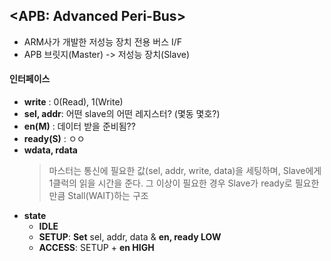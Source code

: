 ## <APB: Advanced Peri-Bus>

- ARM사가 개발한 저성능 장치 전용 버스 I/F
- APB 브릿지(Master) -> 저성능 장치(Slave)

#### 인터페이스

- **write** : 0(Read), 1(Write)
- **sel, addr**: 어떤 slave의 어떤 레지스터? (몇동 몇호?)
- **en(M)** : 데이터 받을 준비됨??
- **ready(S)** : ㅇㅇ
- **wdata, rdata**
  > 마스터는 통신에 필요한 값(sel, addr, write, data)을 세팅하며, Slave에게 1클럭의 읽을 시간을 준다.
  > 그 이상이 필요한 경우 Slave가 ready로 필요한만큼 Stall(WAIT)하는 구조
- **state**
  - **IDLE**
  - **SETUP**: **Set** sel, addr, data & **en, ready LOW**
  - **ACCESS**: SETUP + **en HIGH**

